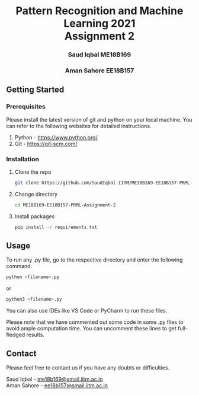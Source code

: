 <p align="center">
    <h1 align="center">Pattern Recognition and Machine Learning 2021 <br> Assignment 2 </h1>
    <h3 align="center">Saud Iqbal ME18B169</h3>
    <h3 align="center">Aman Sahore EE18B157</h3>
</p>

## Getting Started

### Prerequisites

Please install the latest version of git and python on your local machine. You can refer to the following websites for detailed instructions.
<ol>
    <li>Python - <a href="https://www.python.org/">https://www.python.org/</a></li>
    <li>Git - <a href="https://git-scm.com/">https://git-scm.com/</a></li>
</ol>

### Installation

1. Clone the repo
   ```sh
   git clone https://github.com/SaudIqbal-IITM/ME18B169-EE18B157-PRML-Assignment-2.git
   ```
2. Change directory
    ```sh
    cd ME18B169-EE18B157-PRML-Assignment-2
    ```
3. Install packages
   ```sh
   pip install -r requirements.txt
   ```

## Usage

To run any .py file, go to the respective directory and enter the following command.
```sh
python <filename>.py
```
or
```sh
python3 <filename>.py
```
You can also use IDEs like VS Code or PyCharm to run these files.

Please note that we have commented out some code in some .py files to avoid ample computation time. You can uncomment these lines to get full-fledged results.

## Contact

Please feel free to contact us if you have any doubts or difficulties.

Saud Iqbal - me18b169@smail.iitm.ac.in 
<br>
Aman Sahore - ee18b157@smail.iitm.ac.in